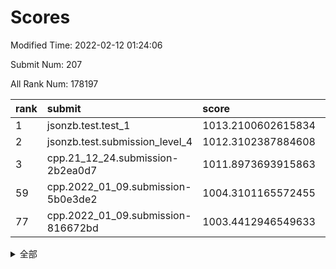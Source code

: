 # Scores

Modified Time: 2022-02-12 01:24:06

Submit Num: 207

All Rank Num: 178197

| rank |               submit               |       score        |       sigma        | pk_num |
| :--- | :--------------------------------- | :----------------- | :----------------- | :----- |
| 1    | jsonzb.test.test_1                 | 1013.2100602615834 | 0.8012091770579858 | 3442   |
| 2    | jsonzb.test.submission_level_4     | 1012.3102387884608 | 0.7626107193592706 | 3445   |
| 3    | cpp.21_12_24.submission-2b2ea0d7   | 1011.8973693915863 | 0.7798772198865607 | 3442   |
| 59   | cpp.2022_01_09.submission-5b0e3de2 | 1004.3101165572455 | 0.7157036644868803 | 3446   |
| 77   | cpp.2022_01_09.submission-816672bd | 1003.4412946549633 | 0.7081013906052586 | 3443   |


<details>
<summary>全部</summary>

| rank |                 submit                 |       score        |       sigma        | pk_num |
| :--- | :------------------------------------- | :----------------- | :----------------- | :----- |
| 1    | jsonzb.test.test_1                     | 1013.2100602615834 | 0.8012091770579858 | 3442   |
| 2    | jsonzb.test.submission_level_4         | 1012.3102387884608 | 0.7626107193592706 | 3445   |
| 3    | cpp.21_12_24.submission-2b2ea0d7       | 1011.8973693915863 | 0.7798772198865607 | 3442   |
| 4    | gobigger.level_3.submission_level_3_38 | 1011.7813095281518 | 0.7743401624660027 | 3444   |
| 5    | gobigger.level_3.submission_level_3_13 | 1011.4671255585849 | 0.8005817395787932 | 3447   |
| 6    | gobigger.level_3.submission_level_3_9  | 1011.459217082707  | 0.7640009416249277 | 3442   |
| 7    | gobigger.level_3.submission_level_3_46 | 1011.2993593174516 | 0.7675665921656678 | 3440   |
| 8    | gobigger.level_3.submission_level_3_28 | 1011.2982710334338 | 0.7732791484857474 | 3442   |
| 9    | gobigger.level_3.submission_level_3_40 | 1011.2357979818274 | 0.7834049222994905 | 3442   |
| 10   | gobigger.level_3.submission_level_3_39 | 1011.1552572079345 | 0.7948131979145179 | 3444   |
| 11   | gobigger.level_3.submission_level_3_36 | 1011.0842625657341 | 0.7934109284769539 | 3439   |
| 12   | gobigger.level_3.submission_level_3_44 | 1010.9448954145946 | 0.7906671062067647 | 3448   |
| 13   | gobigger.level_3.submission_level_3_16 | 1010.9411300348879 | 0.7987682598256718 | 3445   |
| 14   | gobigger.level_3.submission_level_3_18 | 1010.8427791151883 | 0.7563949993512084 | 3443   |
| 15   | gobigger.level_3.submission_level_3_20 | 1010.768692558774  | 0.7719522673492424 | 3447   |
| 16   | gobigger.level_3.submission_level_3_48 | 1010.6831179402212 | 0.7537123041707113 | 3441   |
| 17   | gobigger.level_3.submission_level_3_15 | 1010.6549657668592 | 0.770634062494708  | 3440   |
| 18   | gobigger.level_3.submission_level_3_21 | 1010.6460206213771 | 0.7880366591202236 | 3441   |
| 19   | gobigger.level_3.submission_level_3_0  | 1010.6313375805992 | 0.7502487156105159 | 3438   |
| 20   | gobigger.level_3.submission_level_3_8  | 1010.5698375444738 | 0.7856122732975038 | 3440   |
| 21   | gobigger.level_3.submission_level_3_30 | 1010.5573590881767 | 0.7662977555396774 | 3442   |
| 22   | gobigger.level_3.submission_level_3_5  | 1010.5526354278843 | 0.75509002040277   | 3444   |
| 23   | gobigger.level_3.submission_level_3_11 | 1010.4374052130851 | 0.7649203722438279 | 3441   |
| 24   | gobigger.level_3.submission_level_3_29 | 1010.3724434065178 | 0.7687204842173931 | 3444   |
| 25   | gobigger.level_3.submission_level_3_42 | 1010.3114148113276 | 0.7612833914753195 | 3447   |
| 26   | gobigger.level_3.submission_level_3_35 | 1010.3025156995151 | 0.7458842287422432 | 3444   |
| 27   | gobigger.level_3.submission_level_3_32 | 1010.2706717631693 | 0.7474814230142128 | 3441   |
| 28   | gobigger.level_3.submission_level_3_43 | 1010.1383315872166 | 0.7374066802712661 | 3444   |
| 29   | gobigger.level_3.submission_level_3_23 | 1010.1183442568714 | 0.7500580903124169 | 3444   |
| 30   | gobigger.level_3.submission_level_3_41 | 1010.0260272359342 | 0.760684966551778  | 3444   |
| 31   | gobigger.level_3.submission_level_3_24 | 1009.9712993020805 | 0.7293541014816645 | 3444   |
| 32   | gobigger.level_3.submission_level_3_22 | 1009.8576730498729 | 0.7488174076125589 | 3443   |
| 33   | gobigger.level_3.submission_level_3_3  | 1009.8168665014584 | 0.7296879771789754 | 3441   |
| 34   | gobigger.level_3.submission_level_3_14 | 1009.7797936118993 | 0.7642443739841372 | 3442   |
| 35   | gobigger.level_3.submission_level_3_17 | 1009.7636722283917 | 0.7498716375446041 | 3445   |
| 36   | gobigger.level_3.submission_level_3_27 | 1009.7598693462874 | 0.7554010809325894 | 3445   |
| 37   | gobigger.level_3.submission_level_3_7  | 1009.7203447684528 | 0.7348313758712457 | 3445   |
| 38   | gobigger.level_3.submission_level_3_10 | 1009.7173390425284 | 0.7501070214636687 | 3445   |
| 39   | gobigger.level_3.submission_level_3_12 | 1009.6947761616898 | 0.7474867081712719 | 3441   |
| 40   | gobigger.level_3.submission_level_3_26 | 1009.6119144827834 | 0.7643577219126786 | 3445   |
| 41   | gobigger.level_3.submission_level_3_4  | 1009.5642921062463 | 0.7418000303904422 | 3446   |
| 42   | gobigger.level_3.submission_level_3_1  | 1009.5459304357049 | 0.7422650995873648 | 3446   |
| 43   | gobigger.level_3.submission_level_3_47 | 1009.5293865008521 | 0.7421153512032991 | 3439   |
| 44   | gobigger.level_3.submission_level_3_37 | 1009.4177842296255 | 0.7302251248854009 | 3438   |
| 45   | gobigger.level_3.submission_level_3_45 | 1009.3935720572828 | 0.7390656782964666 | 3444   |
| 46   | gobigger.level_3.submission_level_3_25 | 1009.2640589868312 | 0.7388217526801304 | 3438   |
| 47   | gobigger.level_3.submission_level_3_19 | 1009.1198836006869 | 0.7664936456650719 | 3439   |
| 48   | gobigger.level_3.submission_level_3_31 | 1009.0283556830209 | 0.7583688718918592 | 3444   |
| 49   | gobigger.level_3.submission_level_3_49 | 1008.1443390405701 | 0.7546922702886658 | 3443   |
| 50   | gobigger.level_3.submission_level_3_34 | 1008.1053074860945 | 0.7540259702943927 | 3443   |
| 51   | gobigger.level_3.submission_level_3_2  | 1007.9806858318423 | 0.7693315282979462 | 3442   |
| 52   | gobigger.level_3.submission_level_3_33 | 1007.9379128910824 | 0.740236031667442  | 3440   |
| 53   | gobigger.level_3.submission_level_3_6  | 1007.3412862547257 | 0.7351238769806802 | 3446   |
| 54   | gobigger.level_1.submission_level_1_34 | 1004.9595254112945 | 0.7211773395453979 | 3440   |
| 55   | gobigger.level_1.submission_level_1_23 | 1004.8660765306764 | 0.7161805677638042 | 3438   |
| 56   | gobigger.level_1.submission_level_1_18 | 1004.7641259071922 | 0.7102379017061327 | 3444   |
| 57   | gobigger.level_1.submission_level_1_5  | 1004.4251476739237 | 0.7210441798673362 | 3449   |
| 58   | gobigger.level_1.submission_level_1_37 | 1004.3246474390579 | 0.7131446866816018 | 3443   |
| 59   | cpp.2022_01_09.submission-5b0e3de2     | 1004.3101165572455 | 0.7157036644868803 | 3446   |
| 60   | gobigger.level_1.submission_level_1_15 | 1004.2739656085514 | 0.7309269112133295 | 3438   |
| 61   | gobigger.level_1.submission_level_1_30 | 1004.0347304311641 | 0.7125979645462304 | 3447   |
| 62   | gobigger.level_1.submission_level_1_20 | 1004.0120015317214 | 0.7157918216398271 | 3444   |
| 63   | gobigger.level_1.submission_level_1_39 | 1004.0028401056808 | 0.7347407558530038 | 3445   |
| 64   | gobigger.level_1.submission_level_1_4  | 1004.000088005462  | 0.7133233007612837 | 3442   |
| 65   | gobigger.level_1.submission_level_1_41 | 1003.9981045194143 | 0.7239790531987527 | 3443   |
| 66   | gobigger.level_1.submission_level_1_22 | 1003.8723720376646 | 0.7105121871673391 | 3440   |
| 67   | gobigger.level_1.submission_level_1_16 | 1003.8070712580568 | 0.7184761443398148 | 3443   |
| 68   | gobigger.level_1.submission_level_1_40 | 1003.7782051924816 | 0.7130449318138595 | 3445   |
| 69   | gobigger.level_1.submission_level_1_29 | 1003.7675816474662 | 0.7113662424441222 | 3444   |
| 70   | gobigger.level_1.submission_level_1_49 | 1003.7272447842197 | 0.7193353087832106 | 3444   |
| 71   | gobigger.level_1.submission_level_1_45 | 1003.7045061275576 | 0.7207930531846857 | 3446   |
| 72   | gobigger.level_1.submission_level_1_47 | 1003.6449885042277 | 0.7195783680746514 | 3442   |
| 73   | gobigger.level_1.submission_level_1_6  | 1003.6043461374484 | 0.7216383854176442 | 3442   |
| 74   | gobigger.level_1.submission_level_1_2  | 1003.5692062328565 | 0.7149171725330156 | 3445   |
| 75   | gobigger.level_1.submission_level_1_36 | 1003.5350921998161 | 0.7256267839521566 | 3441   |
| 76   | gobigger.level_1.submission_level_1_48 | 1003.4983889954885 | 0.7313081937771748 | 3447   |
| 77   | cpp.2022_01_09.submission-816672bd     | 1003.4412946549633 | 0.7081013906052586 | 3443   |
| 78   | gobigger.level_1.submission_level_1_9  | 1003.4266859844627 | 0.7222436342154939 | 3441   |
| 79   | gobigger.level_1.submission_level_1_10 | 1003.3978686501696 | 0.7195640656613712 | 3447   |
| 80   | gobigger.level_1.submission_level_1_46 | 1003.3942608341541 | 0.7226277373343714 | 3447   |
| 81   | gobigger.level_1.submission_level_1_26 | 1003.3718021229976 | 0.719092354249785  | 3443   |
| 82   | gobigger.level_1.submission_level_1_31 | 1003.345265688643  | 0.7127648195131089 | 3449   |
| 83   | gobigger.level_1.submission_level_1_35 | 1003.3165212804457 | 0.7163001852239721 | 3437   |
| 84   | gobigger.level_1.submission_level_1_43 | 1003.3037232287386 | 0.7233475334244196 | 3441   |
| 85   | gobigger.level_1.submission_level_1_14 | 1003.2846262219042 | 0.7130061374919643 | 3450   |
| 86   | gobigger.level_1.submission_level_1_44 | 1003.1705970030739 | 0.7105604000626171 | 3444   |
| 87   | gobigger.level_1.submission_level_1_21 | 1003.1617674074453 | 0.7017335531559    | 3445   |
| 88   | gobigger.level_1.submission_level_1_19 | 1003.1580093949937 | 0.7186637425831507 | 3445   |
| 89   | gobigger.level_1.submission_level_1_8  | 1003.1395991701942 | 0.7311176061670366 | 3447   |
| 90   | gobigger.level_1.submission_level_1_3  | 1003.031468561515  | 0.7168265200230002 | 3438   |
| 91   | gobigger.level_1.submission_level_1_33 | 1002.9999085334651 | 0.7155245327519616 | 3449   |
| 92   | gobigger.level_1.submission_level_1_32 | 1002.9926226203218 | 0.707680614307484  | 3443   |
| 93   | gobigger.level_1.submission_level_1_38 | 1002.9042323084788 | 0.7229625867759601 | 3445   |
| 94   | gobigger.level_1.submission_level_1_1  | 1002.8151201093992 | 0.7079213493427821 | 3444   |
| 95   | gobigger.level_1.submission_level_1_0  | 1002.7455252813746 | 0.7093914997802376 | 3441   |
| 96   | gobigger.level_1.submission_level_1_28 | 1002.5876355050427 | 0.7060569859749627 | 3441   |
| 97   | gobigger.level_1.submission_level_1_42 | 1002.4926340876641 | 0.7056241875324636 | 3445   |
| 98   | gobigger.level_1.submission_level_1_11 | 1002.3096827231305 | 0.7183141868285712 | 3443   |
| 99   | gobigger.level_1.submission_level_1_25 | 1002.2253113941795 | 0.7152148385164927 | 3439   |
| 100  | gobigger.level_1.submission_level_1_24 | 1002.1042608746628 | 0.7138978492175256 | 3443   |
| 101  | gobigger.level_1.submission_level_1_13 | 1002.013551994045  | 0.7219709549243291 | 3445   |
| 102  | gobigger.level_1.submission_level_1_17 | 1001.8898674487436 | 0.7126114426603537 | 3444   |
| 103  | gobigger.level_1.submission_level_1_27 | 1001.7449136706642 | 0.7140405201969344 | 3445   |
| 104  | gobigger.level_1.submission_level_1_7  | 1001.7187597700862 | 0.71373739511909   | 3443   |
| 105  | gobigger.level_1.submission_level_1_12 | 1001.6702873237001 | 0.7113503214896743 | 3448   |
| 106  | gobigger.random.submission_random_24   | 997.2475701000252  | 0.6965573536058116 | 3448   |
| 107  | gobigger.random.submission_random_29   | 996.9678172216322  | 0.7158327459862358 | 3448   |
| 108  | gobigger.random.submission_random_4    | 996.8726901960886  | 0.7206522809601342 | 3446   |
| 109  | gobigger.random.submission_random_8    | 996.765867786709   | 0.7244903187261915 | 3440   |
| 110  | gobigger.random.submission_random_39   | 996.7590691179535  | 0.7191385125664917 | 3443   |
| 111  | gobigger.random.submission_random_16   | 996.7147079798084  | 0.7152564794617071 | 3440   |
| 112  | gobigger.random.submission_random_2    | 996.7096706055892  | 0.7085247550205943 | 3443   |
| 113  | gobigger.random.submission_random_48   | 996.7035629837709  | 0.7109777453985393 | 3440   |
| 114  | gobigger.random.submission_random_6    | 996.6502511460161  | 0.7285513662448808 | 3443   |
| 115  | gobigger.random.submission_random_13   | 996.5291073877195  | 0.7074802609044841 | 3445   |
| 116  | gobigger.random.submission_random_5    | 996.5047787401464  | 0.7055088964625257 | 3440   |
| 117  | gobigger.random.submission_random_41   | 996.4547279654496  | 0.7132963382700303 | 3442   |
| 118  | gobigger.random.submission_random_27   | 996.3754745908396  | 0.73124897248827   | 3444   |
| 119  | gobigger.random.submission_random_34   | 996.353484517913   | 0.7192128945981648 | 3446   |
| 120  | gobigger.random.submission_random_0    | 996.2828190877033  | 0.7157704157591169 | 3443   |
| 121  | gobigger.random.submission_random_18   | 996.2065324142253  | 0.7011700621554388 | 3446   |
| 122  | gobigger.random.submission_random_25   | 996.1756603840431  | 0.7023168598891331 | 3448   |
| 123  | gobigger.random.submission_random_11   | 996.1687314642138  | 0.7041426800767876 | 3445   |
| 124  | gobigger.random.submission_random_7    | 996.0890938644083  | 0.7093816454750937 | 3445   |
| 125  | gobigger.random.submission_random_42   | 996.002354347939   | 0.7166059061008605 | 3446   |
| 126  | gobigger.random.submission_random_35   | 995.9212211861579  | 0.7112142247773293 | 3446   |
| 127  | gobigger.random.submission_random_3    | 995.8838753635647  | 0.705104895284621  | 3440   |
| 128  | gobigger.random.submission_random_36   | 995.8822886949465  | 0.7045677328460814 | 3445   |
| 129  | gobigger.random.submission_random_17   | 995.8747646074604  | 0.7108402370871854 | 3445   |
| 130  | gobigger.random.submission_random_20   | 995.83268466518    | 0.6999749353640524 | 3443   |
| 131  | gobigger.random.submission_random_47   | 995.8241010147246  | 0.7109729087391102 | 3446   |
| 132  | gobigger.random.submission_random_44   | 995.8131145686677  | 0.7107209280095348 | 3445   |
| 133  | gobigger.random.submission_random_32   | 995.7692980467829  | 0.708373595497944  | 3444   |
| 134  | gobigger.random.submission_random_40   | 995.7468724478446  | 0.7096090755178449 | 3446   |
| 135  | gobigger.random.submission_random_37   | 995.7173729848995  | 0.709104510143639  | 3445   |
| 136  | gobigger.random.submission_random_30   | 995.6716855718837  | 0.727665717404866  | 3440   |
| 137  | gobigger.random.submission_random_43   | 995.5843390101957  | 0.715407654073299  | 3446   |
| 138  | gobigger.random.submission_random_31   | 995.5798639949718  | 0.7104634120022275 | 3446   |
| 139  | gobigger.random.submission_random_49   | 995.5637275418468  | 0.7196504074199175 | 3443   |
| 140  | gobigger.random.submission_random_1    | 995.5559113366654  | 0.7076468269086275 | 3442   |
| 141  | gobigger.random.submission_random_15   | 995.5526165301576  | 0.722212474193392  | 3439   |
| 142  | gobigger.random.submission_random_45   | 995.4694418026826  | 0.7149347498808175 | 3442   |
| 143  | gobigger.random.submission_random_23   | 995.4609339041677  | 0.7075292029988678 | 3446   |
| 144  | gobigger.random.submission_random_21   | 995.4419160056998  | 0.7091295665308596 | 3439   |
| 145  | gobigger.random.submission_random_14   | 995.4352640875402  | 0.7211909793465759 | 3445   |
| 146  | gobigger.random.submission_random_19   | 995.2859556573004  | 0.7225896198460531 | 3443   |
| 147  | gobigger.random.submission_random_26   | 995.2655302396606  | 0.7079272308120695 | 3444   |
| 148  | gobigger.random.submission_random_38   | 995.1833267040846  | 0.717422630321462  | 3444   |
| 149  | gobigger.random.submission_random_9    | 995.0891554435859  | 0.705809575771162  | 3447   |
| 150  | gobigger.random.submission_random_12   | 995.0201757108972  | 0.7152073403921958 | 3443   |
| 151  | gobigger.random.submission_random_22   | 994.9367014290445  | 0.7245655374079254 | 3439   |
| 152  | gobigger.random.submission_random_33   | 994.9191361836687  | 0.714094854348855  | 3447   |
| 153  | gobigger.random.submission_random_28   | 994.8344764624727  | 0.7195757075517457 | 3441   |
| 154  | gobigger.random.submission_random_46   | 994.6921136729147  | 0.7209233407157428 | 3439   |
| 155  | gobigger.random.submission_random_10   | 994.6229558456087  | 0.711246991216087  | 3446   |
| 156  | gobigger.level_2.submission_level_2_45 | 994.5892662663102  | 0.7324644488758517 | 3445   |
| 157  | gobigger.level_2.submission_level_2_10 | 994.1345376402913  | 0.7261482751724868 | 3445   |
| 158  | gobigger.level_2.submission_level_2_27 | 993.6771239074242  | 0.7270113970222402 | 3446   |
| 159  | gobigger.level_2.submission_level_2_14 | 993.6323321453204  | 0.75172665950762   | 3446   |
| 160  | gobigger.level_2.submission_level_2_18 | 993.4296739050498  | 0.7350041717707659 | 3446   |
| 161  | gobigger.level_2.submission_level_2_20 | 993.2383518603289  | 0.7337964357917598 | 3448   |
| 162  | gobigger.level_2.submission_level_2_31 | 993.0758250563478  | 0.7574851165693548 | 3445   |
| 163  | gobigger.level_2.submission_level_2_21 | 992.897315248008   | 0.7433268650658728 | 3440   |
| 164  | gobigger.level_2.submission_level_2_13 | 992.881587649237   | 0.7263930092204478 | 3442   |
| 165  | gobigger.level_2.submission_level_2_30 | 992.7400320955419  | 0.7469285783428934 | 3437   |
| 166  | gobigger.level_2.submission_level_2_36 | 992.7397562461367  | 0.7577683466114847 | 3440   |
| 167  | gobigger.level_2.submission_level_2_24 | 992.7287605069237  | 0.7294737144456204 | 3442   |
| 168  | gobigger.level_2.submission_level_2_41 | 992.7260498518064  | 0.7495069797931685 | 3448   |
| 169  | gobigger.level_2.submission_level_2_35 | 992.6997688043414  | 0.7444711833869446 | 3441   |
| 170  | gobigger.level_2.submission_level_2_5  | 992.6884314789345  | 0.7306246910295422 | 3442   |
| 171  | gobigger.level_2.submission_level_2_1  | 992.6494060469714  | 0.7353268473160425 | 3445   |
| 172  | gobigger.level_2.submission_level_2_25 | 992.4862925873455  | 0.7534788205981484 | 3446   |
| 173  | gobigger.level_2.submission_level_2_8  | 992.3792500761085  | 0.7513863847459196 | 3443   |
| 174  | gobigger.level_2.submission_level_2_6  | 992.3566405090071  | 0.735499513220024  | 3445   |
| 175  | gobigger.level_2.submission_level_2_44 | 992.2829116377831  | 0.7401459835560769 | 3445   |
| 176  | gobigger.level_2.submission_level_2_37 | 992.2743918064399  | 0.7544493492477304 | 3449   |
| 177  | gobigger.level_2.submission_level_2_47 | 992.2558171390103  | 0.7224348058974592 | 3445   |
| 178  | gobigger.level_2.submission_level_2_12 | 992.2132193998474  | 0.739101232131663  | 3434   |
| 179  | gobigger.level_2.submission_level_2_2  | 992.2037894781328  | 0.7373802875592236 | 3440   |
| 180  | gobigger.level_2.submission_level_2_38 | 992.1815864497352  | 0.753048437046032  | 3444   |
| 181  | gobigger.level_2.submission_level_2_34 | 992.0952861642687  | 0.7619005167252119 | 3448   |
| 182  | gobigger.level_2.submission_level_2_9  | 991.955596952102   | 0.7453500556447439 | 3444   |
| 183  | gobigger.level_2.submission_level_2_28 | 991.8381306015373  | 0.7568194138179799 | 3441   |
| 184  | gobigger.level_2.submission_level_2_46 | 991.8355284793709  | 0.7519441213947915 | 3442   |
| 185  | gobigger.level_2.submission_level_2_4  | 991.8147710398717  | 0.7405677557041398 | 3442   |
| 186  | gobigger.level_2.submission_level_2_39 | 991.6653066394972  | 0.7520226785037657 | 3440   |
| 187  | gobigger.level_2.submission_level_2_16 | 991.6109121099943  | 0.7427446915486887 | 3447   |
| 188  | gobigger.level_2.submission_level_2_43 | 991.604553281782   | 0.7414926083298242 | 3444   |
| 189  | gobigger.level_2.submission_level_2_22 | 991.5398603270373  | 0.7431469111316004 | 3443   |
| 190  | gobigger.level_2.submission_level_2_0  | 991.3406058258771  | 0.7551160084695846 | 3437   |
| 191  | gobigger.level_2.submission_level_2_7  | 991.3164480530318  | 0.7629056936936831 | 3445   |
| 192  | gobigger.level_2.submission_level_2_32 | 991.2751651223729  | 0.7569892563009877 | 3443   |
| 193  | gobigger.level_2.submission_level_2_3  | 991.2680820868778  | 0.7447736851654685 | 3442   |
| 194  | gobigger.level_2.submission_level_2_49 | 991.2340014695302  | 0.7615719067368546 | 3443   |
| 195  | gobigger.level_2.submission_level_2_33 | 991.083205288085   | 0.7491257227142962 | 3444   |
| 196  | gobigger.level_2.submission_level_2_15 | 990.9833013210215  | 0.756826473484898  | 3440   |
| 197  | gobigger.level_2.submission_level_2_48 | 990.9330915873871  | 0.7425807192493411 | 3444   |
| 198  | gobigger.level_2.submission_level_2_40 | 990.8756860818921  | 0.7482670020175884 | 3445   |
| 199  | gobigger.level_2.submission_level_2_17 | 990.6961870418659  | 0.75215257215218   | 3444   |
| 200  | gobigger.level_2.submission_level_2_19 | 990.6686947788855  | 0.7694763899521144 | 3445   |
| 201  | gobigger.level_2.submission_level_2_29 | 990.6225941890899  | 0.7404464221876408 | 3446   |
| 202  | gobigger.level_2.submission_level_2_11 | 990.3111914371469  | 0.7654555014358393 | 3444   |
| 203  | gobigger.level_2.submission_level_2_42 | 990.2803834224327  | 0.7756413997020761 | 3444   |
| 204  | gobigger.level_2.submission_level_2_23 | 990.1557267454101  | 0.7657383555231093 | 3442   |
| 205  | gobigger.level_2.submission_level_2_26 | 989.9742258713964  | 0.7702779549197138 | 3440   |
| 206  | gobigger.none.submission_none_1        | 978.2731718674554  | 1.3123127938303598 | 3447   |
| 207  | gobigger.none.submission_none_0        | 976.8022868272665  | 1.3374225746819322 | 3445   |

</details>